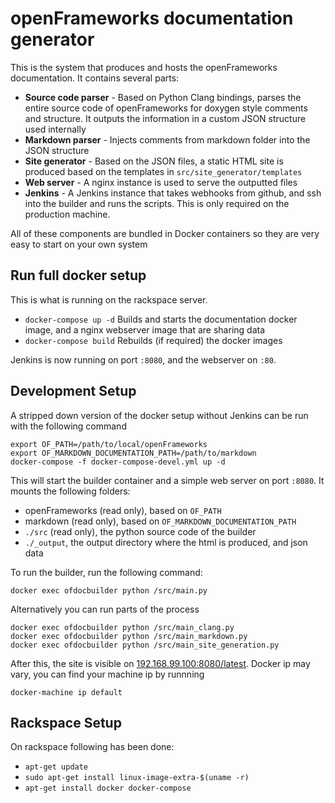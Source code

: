 # openFrameworks documentation generator
This is the system that produces and hosts the openFrameworks documentation. It contains several parts:

- **Source code parser** - Based on Python Clang bindings, parses the entire source code of openFrameworks for doxygen style comments and structure.
It outputs the information in a custom JSON structure used internally
- **Markdown parser** - Injects comments from markdown folder into the JSON structure
- **Site generator** - Based on the JSON files, a static HTML site is produced based on the templates in `src/site_generator/templates`
- **Web server** - A nginx instance is used to serve the outputted files
- **Jenkins** - A Jenkins instance that takes webhooks from github, and ssh into the builder and runs the scripts. This is only required on the production machine.

All of these components are bundled in Docker containers so they are very easy to start on your own system

## Run full docker setup
This is what is running on the rackspace server.

- `docker-compose up -d` Builds and starts the documentation docker image, and a nginx webserver image that are sharing data
- `docker-compose build` Rebuilds (if required) the docker images

Jenkins is now running on port `:8080`, and the webserver on `:80`.

## Development Setup
A stripped down version of the docker setup without Jenkins can be run with the following command
```
export OF_PATH=/path/to/local/openFrameworks
export OF_MARKDOWN_DOCUMENTATION_PATH=/path/to/markdown
docker-compose -f docker-compose-devel.yml up -d
```

This will start the builder container and a simple web server on port `:8080`. It mounts the following folders:
- openFrameworks (read only), based on `OF_PATH`
- markdown (read only), based on `OF_MARKDOWN_DOCUMENTATION_PATH`
- `./src` (read only), the python source code of the builder
- `./_output`, the output directory where the html is produced, and json data

To run the builder, run the following command:
```
docker exec ofdocbuilder python /src/main.py
```

Alternatively you can run parts of the process
```
docker exec ofdocbuilder python /src/main_clang.py
docker exec ofdocbuilder python /src/main_markdown.py
docker exec ofdocbuilder python /src/main_site_generation.py
```

After this, the site is visible on [192.168.99.100:8080/latest](http://192.168.99.100:8080/latest). Docker ip may vary,
you can find your machine ip by runnning
```
docker-machine ip default
```

## Rackspace Setup
On rackspace following has been done:
- `apt-get update`
- `sudo apt-get install linux-image-extra-$(uname -r)`
- `apt-get install docker docker-compose`
